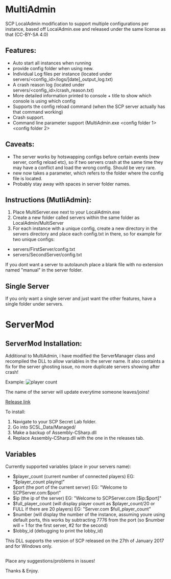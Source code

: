 # MultiAdmin
SCP LocalAdmin modification to support multiple configurations per instance, based off LocalAdmin.exe and released under the same license as that (CC-BY-SA 4.0)

## Features:
- Auto start all instances when running
- provide config folder when using new.
- Individual Log files per instance (located under servers/<config_id>/logs/[date]_output_log.txt)
- A crash reason log (located under servers/<config_id>/crash_reason.txt)
- More detailed information printed to console + title to show which console is using which config
- Supports the config reload command (when the SCP server actually has that command working)
- Crash support.
- Command line parameter support (MultiAdmin.exe <config folder 1> <config folder 2>

## Caveats:
* The server works by hotswapping configs before certain events (new server, config reload etc), so if two servers crash at the same time they may have a conflict and load the wrong config. Should be very rare.
* new now takes a <conf> parameter, which refers to the folder where the config file is located.
* Probably stay away with spaces in server folder names.


## Instructions (MutliAdmin):
1. Place MultiServer.exe next to your LocalAdmin.exe
2. Create a new folder called servers within the same folder as LocalAdmin/MultiServer
3. For each instance with a unique config, create a new directory in the servers directory and place each config.txt in there, so for example for two unique configs:
* servers/FirstServer/config.txt
* servers/SecondServer/config.txt

If you dont want a server to autolaunch place a blank file with no extension named "manual" in the server folder.

## Single Server
If you only want a single server and just want the other features, have a single folder under servers.

# ServerMod
## ServerMod Installation:
Additional to MultiAdmin, i have modified the ServerManager class and recompiled the DLL to allow variables in the server name. It also containts a fix for the server ghosting issue, no more duplicate servers showing after crash!

Example:
![player count](https://i.imgur.com/pJgS2WJ.png)

The name of the server will update everytime someone leaves/joins!

[Release link](https://github.com/Grover-c13/MultiAdmin/releases/tag/ServerMod0.1)

To install:
1. Navigate to your SCP Secret Lab folder.
2. Go into SCSL_Data/Managed/
3. Make a backup of Assembly-CSharp.dll
4. Replace Assembly-CSharp.dll with the one in the releases tab.

## Variables
Currently supported variables (place in your servers name):
- $player_count (current number of connected players) EG: "$player_count playing!"
- $port (the port of the current server) EG: "Welcome to SCPServer.com:$port"
- $ip (the ip of the server) EG: "Welcome to SCPServer.com [$ip:$port]"
- $full_player_count (will display player count as $player_count/20 or FULL if there are 20 players) EG: "Server.com $full_player_count"
- $number (will display the number of the instance, assuming youre using default ports, this works by subtracting 7776 from the port (so $number will = 1 for the first server, #2 for the second)
- $lobby_id (debugging to print the lobby_id)

This DLL supports the version of SCP released on the 27th of January 2017 and for Windows only.

##

Place any suggestions/problems in issues!

Thanks & Enjoy.



